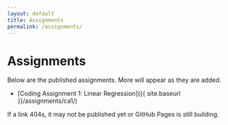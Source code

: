 ```yaml
---
layout: default
title: Assignments
permalink: /assignments/
---
```


# Assignments

Below are the published assignments. More will appear as they are added.

- [Coding Assignment 1: Linear Regression]({{ site.baseurl }}/assignments/ca1/)

If a link 404s, it may not be published yet or GitHub Pages is still building.
